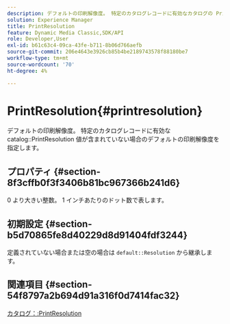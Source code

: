 ```yaml
---
description: デフォルトの印刷解像度。 特定のカタログレコードに有効なカタログの PrintResolution 値が含まれていない場合のデフォルトの印刷解像度を指定します。
solution: Experience Manager
title: PrintResolution
feature: Dynamic Media Classic,SDK/API
role: Developer,User
exl-id: b61c63c4-09ca-43fe-b711-8b06d766aefb
source-git-commit: 206e4643e3926cb85b4be2189743578f88180be7
workflow-type: tm+mt
source-wordcount: '70'
ht-degree: 4%

---
```


# PrintResolution{#printresolution}

デフォルトの印刷解像度。 特定のカタログレコードに有効な catalog::PrintResolution 値が含まれていない場合のデフォルトの印刷解像度を指定します。

## プロパティ {#section-8f3cffb0f3f3406b81bc967366b241d6}

0 より大きい整数。 1 インチあたりのドット数で表します。

## 初期設定 {#section-b5d70865fe8d40229d8d91404fdf3244}

定義されていない場合または空の場合は `default::Resolution` から継承します。

## 関連項目 {#section-54f8797a2b694d91a316f0d7414fac32}

[カタログ：:PrintResolution](../../../../../is-api/image-catalog/image-serving-api-ref/c-image-catalog-reference/c-image-svg-data-reference/c-image-data-reference/r-printresolution-cat.md#reference-4ebb2e136995470b84b7c5e10cb8e5f5)
